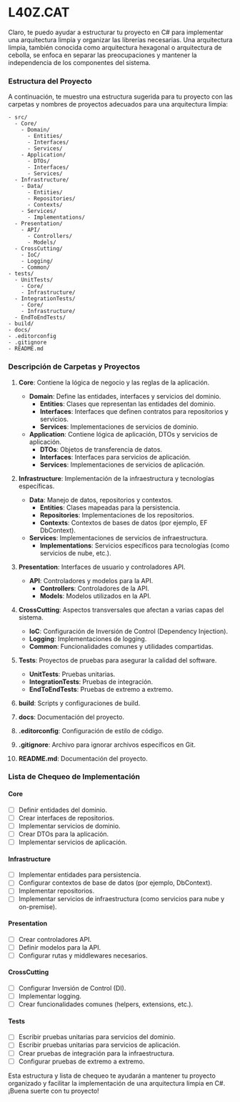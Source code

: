 # L40Z.CAT
Claro, te puedo ayudar a estructurar tu proyecto en C# para implementar una arquitectura limpia y organizar las librerías necesarias. Una arquitectura limpia, también conocida como arquitectura hexagonal o arquitectura de cebolla, se enfoca en separar las preocupaciones y mantener la independencia de los componentes del sistema.

### Estructura del Proyecto

A continuación, te muestro una estructura sugerida para tu proyecto con las carpetas y nombres de proyectos adecuados para una arquitectura limpia:

```
- src/
  - Core/
    - Domain/
      - Entities/
      - Interfaces/
      - Services/
    - Application/
      - DTOs/
      - Interfaces/
      - Services/
  - Infrastructure/
    - Data/
      - Entities/
      - Repositories/
      - Contexts/
    - Services/
      - Implementations/
  - Presentation/
    - API/
      - Controllers/
      - Models/
  - CrossCutting/
    - IoC/
    - Logging/
    - Common/
- tests/
  - UnitTests/
    - Core/
    - Infrastructure/
  - IntegrationTests/
    - Core/
    - Infrastructure/
  - EndToEndTests/
- build/
- docs/
- .editorconfig
- .gitignore
- README.md
```

### Descripción de Carpetas y Proyectos

1. **Core**: Contiene la lógica de negocio y las reglas de la aplicación.
   - **Domain**: Define las entidades, interfaces y servicios del dominio.
     - **Entities**: Clases que representan las entidades del dominio.
     - **Interfaces**: Interfaces que definen contratos para repositorios y servicios.
     - **Services**: Implementaciones de servicios de dominio.
   - **Application**: Contiene lógica de aplicación, DTOs y servicios de aplicación.
     - **DTOs**: Objetos de transferencia de datos.
     - **Interfaces**: Interfaces para servicios de aplicación.
     - **Services**: Implementaciones de servicios de aplicación.

2. **Infrastructure**: Implementación de la infraestructura y tecnologías específicas.
   - **Data**: Manejo de datos, repositorios y contextos.
     - **Entities**: Clases mapeadas para la persistencia.
     - **Repositories**: Implementaciones de los repositorios.
     - **Contexts**: Contextos de bases de datos (por ejemplo, EF DbContext).
   - **Services**: Implementaciones de servicios de infraestructura.
     - **Implementations**: Servicios específicos para tecnologías (como servicios de nube, etc.).

3. **Presentation**: Interfaces de usuario y controladores API.
   - **API**: Controladores y modelos para la API.
     - **Controllers**: Controladores de la API.
     - **Models**: Modelos utilizados en la API.

4. **CrossCutting**: Aspectos transversales que afectan a varias capas del sistema.
   - **IoC**: Configuración de Inversión de Control (Dependency Injection).
   - **Logging**: Implementaciones de logging.
   - **Common**: Funcionalidades comunes y utilidades compartidas.

5. **Tests**: Proyectos de pruebas para asegurar la calidad del software.
   - **UnitTests**: Pruebas unitarias.
   - **IntegrationTests**: Pruebas de integración.
   - **EndToEndTests**: Pruebas de extremo a extremo.

6. **build**: Scripts y configuraciones de build.
7. **docs**: Documentación del proyecto.
8. **.editorconfig**: Configuración de estilo de código.
9. **.gitignore**: Archivo para ignorar archivos específicos en Git.
10. **README.md**: Documentación del proyecto.

### Lista de Chequeo de Implementación

#### Core
- [ ] Definir entidades del dominio.
- [ ] Crear interfaces de repositorios.
- [ ] Implementar servicios de dominio.
- [ ] Crear DTOs para la aplicación.
- [ ] Implementar servicios de aplicación.

#### Infrastructure
- [ ] Implementar entidades para persistencia.
- [ ] Configurar contextos de base de datos (por ejemplo, DbContext).
- [ ] Implementar repositorios.
- [ ] Implementar servicios de infraestructura (como servicios para nube y on-premise).

#### Presentation
- [ ] Crear controladores API.
- [ ] Definir modelos para la API.
- [ ] Configurar rutas y middlewares necesarios.

#### CrossCutting
- [ ] Configurar Inversión de Control (DI).
- [ ] Implementar logging.
- [ ] Crear funcionalidades comunes (helpers, extensions, etc.).

#### Tests
- [ ] Escribir pruebas unitarias para servicios del dominio.
- [ ] Escribir pruebas unitarias para servicios de aplicación.
- [ ] Crear pruebas de integración para la infraestructura.
- [ ] Configurar pruebas de extremo a extremo.

Esta estructura y lista de chequeo te ayudarán a mantener tu proyecto organizado y facilitar la implementación de una arquitectura limpia en C#. ¡Buena suerte con tu proyecto!

